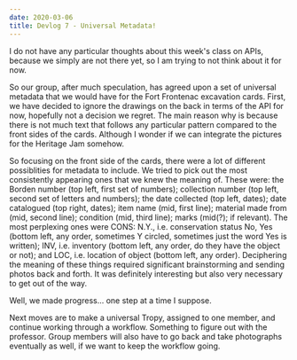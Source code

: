 ```yaml
---
date: 2020-03-06
title: Devlog 7 - Universal Metadata!
---
```

I do not have any particular thoughts about this week's class on APIs, because we simply are not there yet, so I am trying to not think about it for now.

So our group, after much speculation, has agreed upon a set of universal metadata that we would have for the Fort Frontenac excavation cards. First, we have decided to ignore the drawings on the back in terms of the API for now, hopefully not a decision we regret. The main reason why is because there is not much text that follows any particular pattern compared to the front sides of the cards. Although I wonder if we can integrate the pictures for the Heritage Jam somehow.

So focusing on the front side of the cards, there were a lot of different possiblities for metadata to include. We tried to pick out the most consistently appearing ones that we knew the meaning of. These were: the Borden number (top left, first set of numbers); collection number (top left, second set of letters and numbers); the date collected (top left, dates); date catalogued (top right, dates); item name (mid, first line); material made from (mid, second line); condition (mid, third line); marks (mid(?); if relevant). The most perplexing ones were CONS: N.Y., i.e. conservation status No, Yes (bottom left, any order, sometimes Y circled, sometimes just the word Yes is written); INV, i.e. inventory (bottom left, any order, do they have the object or not); and LOC, i.e. location of object (bottom left, any order). Deciphering the meaning of these things required significant brainstorming and sending photos back and forth. It was definitely interesting but also very necessary to get out of the way.

Well, we made progress... one step at a time I suppose.

Next moves are to make a universal Tropy, assigned to one member, and continue working through a workflow. Something to figure out with the professor. Group members will also have to go back and take photographs eventually as well, if we want to keep the workflow going.
